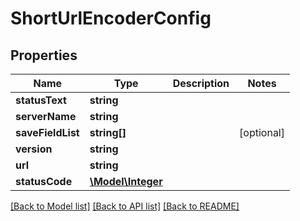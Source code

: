 # ShortUrlEncoderConfig

## Properties
Name | Type | Description | Notes
------------ | ------------- | ------------- | -------------
**statusText** | **string** |  | 
**serverName** | **string** |  | 
**saveFieldList** | **string[]** |  | [optional] 
**version** | **string** |  | 
**url** | **string** |  | 
**statusCode** | [**\Model\Integer**](Integer.md) |  | 

[[Back to Model list]](../README.md#documentation-for-models) [[Back to API list]](../README.md#documentation-for-api-endpoints) [[Back to README]](../README.md)


